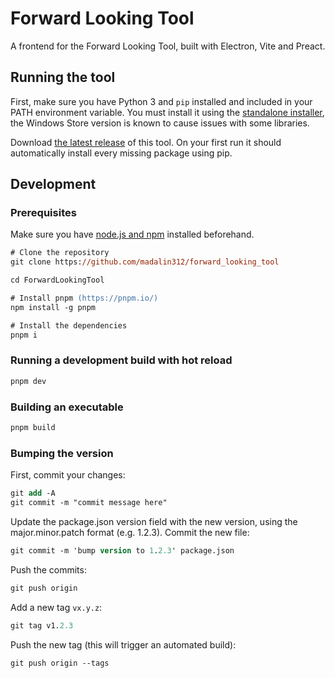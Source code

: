 # Forward Looking Tool

A frontend for the Forward Looking Tool, built with Electron, Vite and Preact.

## Running the tool

First, make sure you have Python 3 and `pip` installed and included in your PATH environment variable. You must install it using the [standalone installer](https://www.python.org/downloads/), the Windows Store version is known to cause issues with some libraries.

Download [the latest release](https://github.com/RO010000894_EYGS/ForwardLookingTool/releases/latest) of this tool. On your first run it should automatically install every missing package using pip.

## Development

### Prerequisites

Make sure you have [node.js and npm](https://nodejs.org/en/download/) installed beforehand.

```ps
# Clone the repository
git clone https://github.com/madalin312/forward_looking_tool

cd ForwardLookingTool

# Install pnpm (https://pnpm.io/)
npm install -g pnpm

# Install the dependencies
pnpm i
```

### Running a development build with hot reload

```ps
pnpm dev
```

### Building an executable

```ps
pnpm build
```

### Bumping the version

First, commit your changes:

```ps
git add -A
git commit -m "commit message here"
```

Update the package.json version field with the new version, using the major.minor.patch format (e.g. 1.2.3). Commit the new file:

```ps
git commit -m 'bump version to 1.2.3' package.json
```

Push the commits:

```ps
git push origin
```

Add a new tag `vx.y.z`:

```ps
git tag v1.2.3
```

Push the new tag (this will trigger an automated build):

```ps
git push origin --tags
```